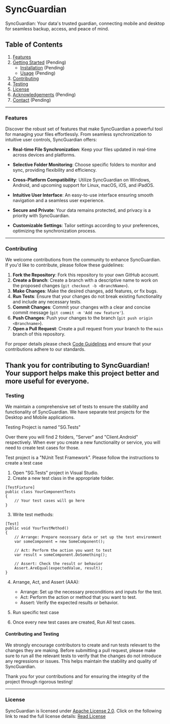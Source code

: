 # SyncGuardian
SyncGuardian: Your data's trusted guardian, connecting mobile and desktop for seamless backup, access, and peace of mind.

## Table of Contents

1. [Features](#features)
2. [Getting Started](#getting-started) (Pending)
   - [Installation](#installation) (Pending)
   - [Usage](#usage) (Pending)
3. [Contributing](#contributing)
4. [Testing](#testing)
5. [License](#license)
6. [Acknowledgements](#acknowledgements) (Pending)
7. [Contact](#contact) (Pending)
---
### Features

Discover the robust set of features that make SyncGuardian a powerful tool for managing your files effortlessly. From seamless synchronization to intuitive user controls, SyncGuardian offers:

- **Real-time File Synchronization**: Keep your files updated in real-time across devices and platforms.

- **Selective Folder Monitoring**: Choose specific folders to monitor and sync, providing flexibility and efficiency.

- **Cross-Platform Compatibility**: Utilize SyncGuardian on Windows, Android, and upcoming support for Linux, macOS, iOS, and iPadOS.

- **Intuitive User Interface**: An easy-to-use interface ensuring smooth navigation and a seamless user experience.

- **Secure and Private**: Your data remains protected, and privacy is a priority with SyncGuardian.

- **Customizable Settings**: Tailor settings according to your preferences, optimizing the synchronization process.

---
### Contributing

We welcome contributions from the community to enhance SyncGuardian. If you'd like to contribute, please follow these guidelines:

1. **Fork the Repository**: Fork this repository to your own GitHub account.
2. **Create a Branch**: Create a branch with a descriptive name to work on the proposed changes (`git checkout -b <BranchName>`).
3. **Make Changes**: Make the desired changes, add features, or fix bugs.
4. **Run Tests**: Ensure that your changes do not break existing functionality and include any necessary tests.
5. **Commit Changes**: Commit your changes with a clear and concise commit message (`git commit -m 'Add new feature'`).
6. **Push Changes**: Push your changes to the branch (`git push origin <Branchname>`).
7. **Open a Pull Request**: Create a pull request from your branch to the `main` branch of this repository.

For proper details please check [Code Guidelines](CONTRIBUTING.md) and ensure that your contributions adhere to our standards.

Thank you for contributing to SyncGuardian! Your support helps make this project better and more useful for everyone.
---
### Testing

We maintain a comprehensive set of tests to ensure the stability and functionality of SyncGuardian. We have separate test projects for the Desktop and Mobile applications.

Testing Project is named "SG.Tests"

Over there you will find 2 folders, "Server" and "Client.Android" respectively. When ever you create a new functionality or service, you will need to create test cases for those. 

Test project is a "NUnit Test Framework". Please follow the instructions to create a test case

1. Open "SG.Tests" project in Visual Studio. 
2. Create a new test class in the appropriate folder.

```
[TestFixture]
public class YourComponentTests
{
    // Your test cases will go here
}
```
3. Write test methods:
```
[Test]
public void YourTestMethod()
{
    // Arrange: Prepare necessary data or set up the test environment
    var someComponent = new SomeComponent();

    // Act: Perform the action you want to test
    var result = someComponent.DoSomething();

    // Assert: Check the result or behavior
    Assert.AreEqual(expectedValue, result);
}
```
4. Arrange, Act, and Assert (AAA):
   - Arrange: Set up the necessary preconditions and inputs for the test.
   - Act: Perform the action or method that you want to test.
   - Assert: Verify the expected results or behavior.

5. Run specific test case
6. Once every new test cases are created, Run All test cases.

#### Contributing and Testing
We strongly encourage contributors to create and run tests relevant to the changes they are making. Before submitting a pull request, please make sure to run all the relevant tests to verify that the changes do not introduce any regressions or issues. This helps maintain the stability and quality of SyncGuardian.

Thank you for your contributions and for ensuring the integrity of the project through rigorous testing!



---
### License
SyncGuardian is licensed under [Apache License 2.0](LICENSE). Click on the following link to read the full license details: [Read License](LICENSE)